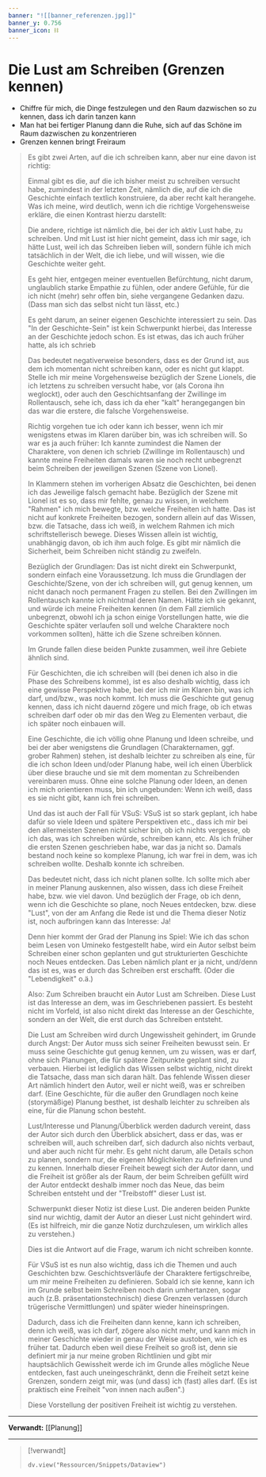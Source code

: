 ```yaml
---
banner: "![[banner_referenzen.jpg]]"
banner_y: 0.756
banner_icon: ⛓️
---
```


# Die Lust am Schreiben (Grenzen kennen)

- Chiffre für mich, die Dinge festzulegen und den Raum dazwischen so zu kennen, dass ich darin tanzen kann
- Man hat bei fertiger Planung dann die Ruhe, sich auf das Schöne im Raum dazwischen zu konzentrieren
- Grenzen kennen bringt Freiraum

> Es gibt zwei Arten, auf die ich schreiben kann, aber nur eine davon ist richtig:
> 
> Einmal gibt es die, auf die ich bisher meist zu schreiben versucht habe, zumindest in der letzten Zeit, nämlich die, auf die ich die Geschichte einfach textlich konstruiere, da aber recht kalt herangehe. Was ich meine, wird deutlich, wenn ich die richtige Vorgehensweise erkläre, die einen Kontrast hierzu darstellt:
> 
> Die andere, richtige ist nämlich die, bei der ich aktiv Lust habe, zu schreiben. Und mit Lust ist hier nicht gemeint, dass ich mir sage, ich hätte Lust, weil ich das Schreiben lieben will, sondern fühle ich mich tatsächlich in der Welt, die ich liebe, und will wissen, wie die Geschichte weiter geht.
> 
> Es geht hier, entgegen meiner eventuellen Befürchtung, nicht darum, unglaublich starke Empathie zu fühlen, oder andere Gefühle, für die ich nicht (mehr) sehr offen bin, siehe vergangene Gedanken dazu. (Dass man sich das selbst nicht tun lässt, etc.)
> 
> Es geht darum, an seiner eigenen Geschichte interessiert zu sein. Das "In der Geschichte-Sein" ist kein Schwerpunkt hierbei, das Interesse an der Geschichte jedoch schon. Es ist etwas, das ich auch früher hatte, als ich schrieb
> 
> Das bedeutet negativerweise besonders, dass es der Grund ist, aus dem ich momentan nicht schreiben kann, oder es nicht gut klappt. Stelle ich mir meine Vorgehensweise bezüglich der Szene Lionels, die ich letztens zu schreiben versucht habe, vor (als Corona ihn weglockt), oder auch den Geschichtsanfang der Zwillinge im Rollentausch, sehe ich, dass ich da eher "kalt" herangegangen bin das war die erstere, die falsche Vorgehensweise.
> 
> Richtig vorgehen tue ich oder kann ich besser, wenn ich mir wenigstens etwas im Klaren darüber bin, was ich schreiben will. So war es ja auch früher: Ich kannte zumindest die Namen der Charaktere, von denen ich schrieb (Zwillinge im Rollentausch) und kannte meine Freiheiten damals waren sie noch recht unbegrenzt beim Schreiben der jeweiligen Szenen (Szene von Lionel).
> 
> In Klammern stehen im vorherigen Absatz die Geschichten, bei denen ich das Jeweilige falsch gemacht habe. Bezüglich der Szene mit Lionel ist es so, dass mir fehlte, genau zu wissen, in welchem "Rahmen" ich mich bewegte, bzw. welche Freiheiten ich hatte. Das ist nicht auf konkrete Freiheiten bezogen, sondern allein auf das Wissen, bzw. die Tatsache, dass ich weiß, in welchem Rahmen ich mich schriftstellerisch bewege. Dieses Wissen allein ist wichtig, unabhängig davon, ob ich ihm auch folge. Es gibt mir nämlich die Sicherheit, beim Schreiben nicht ständig zu zweifeln.
> 
> Bezüglich der Grundlagen: Das ist nicht direkt ein Schwerpunkt, sondern einfach eine Voraussetzung. Ich muss die Grundlagen der Geschichte/Szene, von der ich schreiben will, gut genug kennen, um nicht danach noch permanent Fragen zu stellen. Bei den Zwillingen im Rollentausch kannte ich nichtmal deren Namen. Hätte ich sie gekannt, und würde ich meine Freiheiten kennen (in dem Fall ziemlich unbegrenzt, obwohl ich ja schon einige Vorstellungen hatte, wie die Geschichte später verlaufen soll und welche Charaktere noch vorkommen sollten), hätte ich die Szene schreiben können.
> 
> Im Grunde fallen diese beiden Punkte zusammen, weil ihre Gebiete ähnlich sind.
> 
> Für Geschichten, die ich schreiben will (bei denen ich also in die Phase des Schreibens komme), ist es also deshalb wichtig, dass ich eine gewisse Perspektive habe, bei der ich mir im Klaren bin, was ich darf, und/bzw., was noch kommt. Ich muss die Geschichte gut genug kennen, dass ich nicht dauernd zögere und mich frage, ob ich etwas schreiben darf oder ob mir das den Weg zu Elementen verbaut, die ich später noch einbauen will.
> 
> Eine Geschichte, die ich völlig ohne Planung und Ideen schreibe, und bei der aber wenigstens die Grundlagen (Charakternamen, ggf. grober Rahmen) stehen, ist deshalb leichter zu schreiben als eine, für die ich schon Ideen und/oder Planung habe, weil ich einen Überblick über diese brauche und sie mit dem momentan zu Schreibenden vereinbaren muss. Ohne eine solche Planung oder Ideen, an denen ich mich orientieren muss, bin ich ungebunden: Wenn ich weiß, dass es sie nicht gibt, kann ich frei schreiben.
> 
> Und das ist auch der Fall für VSuS: VSuS ist so stark geplant, ich habe dafür so viele Ideen und spätere Perspektiven etc., dass ich mir bei den allermeisten Szenen nicht sicher bin, ob ich nichts vergesse, ob ich das, was ich schreiben würde, schreiben kann, etc. Als ich früher die ersten Szenen geschrieben habe, war das ja nicht so. Damals bestand noch keine so komplexe Planung, ich war frei in dem, was ich schreiben wollte. Deshalb konnte ich schreiben.
> 
> Das bedeutet nicht, dass ich nicht planen sollte. Ich sollte mich aber in meiner Planung auskennen, also wissen, dass ich diese Freiheit habe, bzw. wie viel davon. Und bezüglich der Frage, ob ich denn, wenn ich die Geschichte so plane, noch Neues entdecken, bzw. diese "Lust", von der am Anfang die Rede ist und die Thema dieser Notiz ist, noch aufbringen kann das Interesse: Ja!
> 
> Denn hier kommt der Grad der Planung ins Spiel: Wie ich das schon beim Lesen von Umineko festgestellt habe, wird ein Autor selbst beim Schreiben einer schon geplanten und gut strukturierten Geschichte noch Neues entdecken. Das Leben nämlich plant er ja nicht, und/denn das ist es, was er durch das Schreiben erst erschafft. (Oder die "Lebendigkeit" o.ä.)
> 
> Also: Zum Schreiben braucht ein Autor Lust am Schreiben. Diese Lust ist das Interesse an dem, was im Geschriebenen passiert. Es besteht nicht im Vorfeld, ist also nicht direkt das Interesse an der Geschichte, sondern an der Welt, die erst durch das Schreiben entsteht.
> 
> Die Lust am Schreiben wird durch Ungewissheit gehindert, im Grunde durch Angst: Der Autor muss sich seiner Freiheiten bewusst sein. Er muss seine Geschichte gut genug kennen, um zu wissen, was er darf, ohne sich Planungen, die für spätere Zeitpunkte geplant sind, zu verbauen. Hierbei ist lediglich das Wissen selbst wichtig, nicht direkt die Tatsache, dass man sich daran hält. Das fehlende Wissen dieser Art nämlich hindert den Autor, weil er nicht weiß, was er schreiben darf. (Eine Geschichte, für die außer den Grundlagen noch keine (storymäßige) Planung besthet, ist deshalb leichter zu schreiben als eine, für die Planung schon besteht.
> 
> Lust/Interesse und Planung/Überblick werden dadurch vereint, dass der Autor sich durch den Überblick absichert, dass er das, was er schreiben will, auch schreiben darf, sich dadurch also nichts verbaut, und aber auch nicht für mehr. Es geht nicht darum, alle Details schon zu planen, sondern nur, die eigenen Möglichkeiten zu definieren und zu kennen. Innerhalb dieser Freiheit bewegt sich der Autor dann, und die Freiheit ist größer als der Raum, der beim Schreiben gefüllt wird der Autor entdeckt deshalb immer noch das Neue, das beim Schreiben entsteht und der "Treibstoff" dieser Lust ist.
> 
> Schwerpunkt dieser Notiz ist diese Lust. Die anderen beiden Punkte sind nur wichtig, damit der Autor an dieser Lust nicht gehindert wird. (Es ist hilfreich, mir die ganze Notiz durchzulesen, um wirklich alles zu verstehen.)
> 
> Dies ist die Antwort auf die Frage, warum ich nicht schreiben konnte.
> 
> Für VSuS ist es nun also wichtig, dass ich die Themen und auch Geschichten bzw. Geschichtsverläufe der Charaktere fertigschreibe, um mir meine Freiheiten zu definieren. Sobald ich sie kenne, kann ich im Grunde selbst beim Schreiben noch darin umhertanzen, sogar auch (z.B. präsentationstechnisch) diese Grenzen verlassen (durch trügerische Vermittlungen) und später wieder hineinspringen.
> 
> Dadurch, dass ich die Freiheiten dann kenne, kann ich schreiben, denn ich weiß, was ich darf, zögere also nicht mehr, und kann mich in meiner Geschichte wieder in genau der Weise austoben, wie ich es früher tat. Dadurch eben weil diese Freiheit so groß ist, denn sie definiert mir ja nur meine groben Richtlinien und gibt mir hauptsächlich Gewissheit werde ich im Grunde alles mögliche Neue entdecken, fast auch uneingeschränkt, denn die Freiheit setzt keine Grenzen, sondern zeigt mir, was (und dass) ich (fast) alles darf. (Es ist praktisch eine Freiheit "von innen nach außen".)
> 
> Diese Vorstellung der positiven Freiheit ist wichtig zu verstehen.

---

**Verwandt:** [[Planung]]

---

> [!verwandt]
> ```dataviewjs
> dv.view("Ressourcen/Snippets/Dataview")
> ```